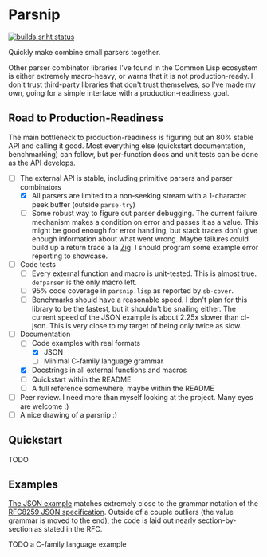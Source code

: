 # Parsnip
[![builds.sr.ht status](https://builds.sr.ht/~shunter/parsnip/commits/test.yml.svg)](https://builds.sr.ht/~shunter/parsnip/commits/test.yml)

Quickly make combine small parsers together.

Other parser combinator libraries I've found in the Common Lisp ecosystem is either extremely macro-heavy, or warns that it is not production-ready.
I don't trust third-party libraries that don't trust themselves, so I've made my own, going for a simple interface with a production-readiness goal.

## Road to Production-Readiness

The main bottleneck to production-readiness is figuring out an 80% stable API and calling it good.
Most everything else (quickstart documentation, benchmarking) can follow, but per-function docs and unit tests can be done as the API develops.

- [ ] The external API is stable, including primitive parsers and parser combinators
  - [x] All parsers are limited to a non-seeking stream with a 1-character peek buffer (outside `parse-try`)
  - [ ] Some robust way to figure out parser debugging.
  	The current failure mechanism makes a condition on error and passes it as a value.
	This might be good enough for error handling, but stack traces don't give enough information about what went wrong.
	Maybe failures could build up a return trace a la [Zig](https://ziglang.org/documentation/master/#Error-Return-Traces).
	I should program some example error reporting to showcase.
- [ ] Code tests
  - [ ] Every external function and macro is unit-tested.
        This is almost true. `defparser` is the only macro left.
  - [ ] 95% code coverage in `parsnip.lisp` as reported by `sb-cover`.
  - [ ] Benchmarks should have a reasonable speed.
        I don't plan for this library to be the fastest, but it shouldn't be snailing either.
	The current speed of the JSON example is about 2.25x slower than cl-json.
	This is very close to my target of being only twice as slow.
- [ ] Documentation
  - [ ] Code examples with real formats
    - [X] JSON
    - [ ] Minimal C-family language grammar
  - [x] Docstrings in all external functions and macros
  - [ ] Quickstart within the README
  - [ ] A full reference somewhere, maybe within the README
- [ ] Peer review. I need more than myself looking at the project. Many eyes are welcome :)
- [ ] A nice drawing of a parsnip :)

## Quickstart

TODO

## Examples

[The JSON example](./examples/json.lisp) matches extremely close to the grammar notation of the [RFC8259 JSON specification](https://datatracker.ietf.org/doc/html/rfc8259).
Outside of a couple outliers (the value grammar is moved to the end), the code is laid out nearly section-by-section as stated in the RFC.

TODO a C-family language example
